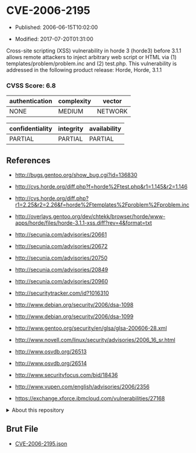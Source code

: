 # CVE-2006-2195

- Published: 2006-06-15T10:02:00

- Modified: 2017-07-20T01:31:00

Cross-site scripting (XSS) vulnerability in horde 3 (horde3) before 3.1.1 allows remote attackers to inject arbitrary web script or HTML via (1) templates/problem/problem.inc and (2) test.php. This vulnerability is addressed in the following product release:
Horde, Horde, 3.1.1

### CVSS Score: **6.8**

| authentication | complexity | vector |
| --- | --- | --- |
| NONE | MEDIUM | NETWORK |

| confidentiality | integrity | availability |
| --- | --- | --- |
| PARTIAL | PARTIAL | PARTIAL |

## References

* http://bugs.gentoo.org/show_bug.cgi?id=136830

* http://cvs.horde.org/diff.php?f=horde%2Ftest.php&r1=1.145&r2=1.146

* http://cvs.horde.org/diff.php?r1=2.25&r2=2.26&f=horde%2Ftemplates%2Fproblem%2Fproblem.inc

* http://overlays.gentoo.org/dev/chtekk/browser/horde/www-apps/horde/files/horde-3.1.1-xss.diff?rev=4&format=txt

* http://secunia.com/advisories/20661

* http://secunia.com/advisories/20672

* http://secunia.com/advisories/20750

* http://secunia.com/advisories/20849

* http://secunia.com/advisories/20960

* http://securitytracker.com/id?1016310

* http://www.debian.org/security/2006/dsa-1098

* http://www.debian.org/security/2006/dsa-1099

* http://www.gentoo.org/security/en/glsa/glsa-200606-28.xml

* http://www.novell.com/linux/security/advisories/2006_16_sr.html

* http://www.osvdb.org/26513

* http://www.osvdb.org/26514

* http://www.securityfocus.com/bid/18436

* http://www.vupen.com/english/advisories/2006/2356

* https://exchange.xforce.ibmcloud.com/vulnerabilities/27168

<details>
<summary>About this repository</summary> 

  This repository is part of the project [Live Hack CVE](https://github.com/Live-Hack-CVE). Main website can be found [www.live-hack.org](https://www.live-hack.org) 
  
  Made by [Sn0wAlice](https://github.com/Sn0wAlice) for the people that care about security and need to have a feed of the latest CVEs. Hope you enjoy it, don't forget to star the repo and follow me on [Twitter](https://twitter.com/Sn0wAlice) and [Github](https://github.com/Sn0wAlice). And that is my [personnal website](https://www.alice-snow.me/)

  - [Home Page](https://github.com/Live-Hack-CVE)
  - [Framework](https://github.com/Live-Hack-CVE/cve-framework)
  - [CVE database](https://github.com/Live-Hack-CVE/full_database)
  - [Changelog](https://github.com/Live-Hack-CVE/Changelog)
</details>

## Brut File

* [CVE-2006-2195.json](https://raw.githubusercontent.com/Live-Hack-CVE/full_database/main/cves/2006/CVE-2006-2195.json)

